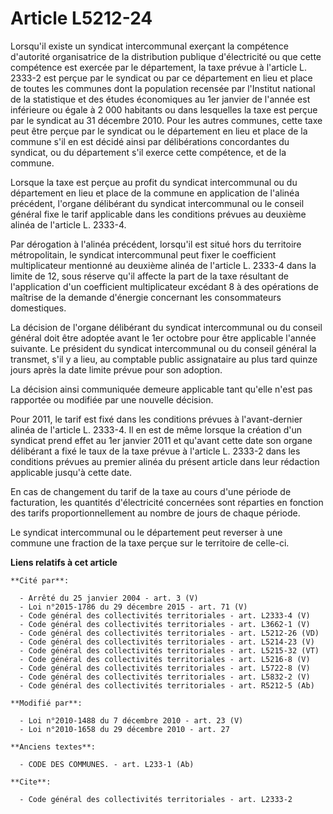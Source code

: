 # Article L5212-24

Lorsqu'il existe un syndicat intercommunal exerçant la compétence d'autorité organisatrice de la distribution publique
d'électricité ou que cette compétence est exercée par le département, la taxe prévue à l'article L. 2333-2 est perçue par le
syndicat ou par ce département en lieu et place de toutes les communes dont la population recensée par l'Institut national de
la statistique et des études économiques au 1er janvier de l'année est inférieure ou égale à 2 000 habitants ou dans
lesquelles la taxe est perçue par le syndicat au 31 décembre 2010. Pour les autres communes, cette taxe peut être perçue par
le syndicat ou le département en lieu et place de la commune s'il en est décidé ainsi par délibérations concordantes du
syndicat, ou du département s'il exerce cette compétence, et de la commune. 

Lorsque la taxe est perçue au profit du syndicat intercommunal ou du département en lieu et place de la commune en
application de l'alinéa précédent, l'organe délibérant du syndicat intercommunal ou le conseil général fixe le tarif
applicable dans les conditions prévues au deuxième alinéa de l'article L. 2333-4. 

Par dérogation à l'alinéa précédent, lorsqu'il est situé hors du territoire métropolitain, le syndicat intercommunal peut
fixer le coefficient multiplicateur mentionné au deuxième alinéa de l'article L. 2333-4 dans la limite de 12, sous réserve
qu'il affecte la part de la taxe résultant de l'application d'un coefficient multiplicateur excédant 8 à des opérations de
maîtrise de la demande d'énergie concernant les consommateurs domestiques. 

La décision de l'organe délibérant du syndicat intercommunal ou du conseil général doit être adoptée avant le 1er octobre
pour être applicable l'année suivante. Le président du syndicat intercommunal ou du conseil général la transmet, s'il y a
lieu, au comptable public assignataire au plus tard quinze jours après la date limite prévue pour son adoption. 

La décision ainsi communiquée demeure applicable tant qu'elle n'est pas rapportée ou modifiée par une nouvelle décision. 

Pour 2011, le tarif est fixé dans les conditions prévues à l'avant-dernier alinéa de l'article L. 2333-4. Il en est de même
lorsque la création d'un syndicat prend effet au 1er janvier  2011 et qu'avant cette date son organe délibérant a fixé le
taux de la taxe  prévue à l'article L. 2333-2 dans les conditions prévues au premier alinéa du  présent article dans leur
rédaction applicable jusqu'à cette date.  

En cas de changement du tarif de la taxe au cours d'une période de facturation, les quantités d'électricité concernées sont
réparties en fonction des tarifs proportionnellement au nombre de jours de chaque période. 

Le syndicat intercommunal ou le département peut reverser à une commune une fraction de la taxe perçue sur le territoire de
celle-ci.

**Liens relatifs à cet article**

	**Cité par**:

	  - Arrêté du 25 janvier 2004 - art. 3 (V)
	  - Loi n°2015-1786 du 29 décembre 2015 - art. 71 (V)
	  - Code général des collectivités territoriales - art. L2333-4 (V)
	  - Code général des collectivités territoriales - art. L3662-1 (V)
	  - Code général des collectivités territoriales - art. L5212-26 (VD)
	  - Code général des collectivités territoriales - art. L5214-23 (V)
	  - Code général des collectivités territoriales - art. L5215-32 (VT)
	  - Code général des collectivités territoriales - art. L5216-8 (V)
	  - Code général des collectivités territoriales - art. L5722-8 (V)
	  - Code général des collectivités territoriales - art. L5832-2 (V)
	  - Code général des collectivités territoriales - art. R5212-5 (Ab)

	**Modifié par**:

	  - Loi n°2010-1488 du 7 décembre 2010 - art. 23 (V)
	  - Loi n°2010-1658 du 29 décembre 2010 - art. 27

	**Anciens textes**:

	  - CODE DES COMMUNES. - art. L233-1 (Ab)

	**Cite**:

	  - Code général des collectivités territoriales - art. L2333-2
